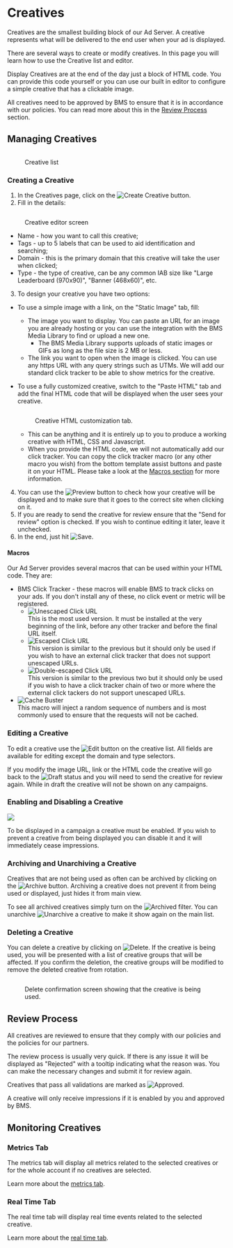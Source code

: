 # Creatives

Creatives are the smallest building block of our Ad Server. A creative represents what will be delivered to the end user when your ad is displayed.

There are several ways to create or modify creatives. In this page you will learn how to use the Creative list and editor.

Display Creatives are at the end of the day just a block of HTML code. You can provide this code yourself or you can use our built in editor to configure a simple creative that has a clickable image.

All creatives need to be approved by BMS to ensure that it is in accordance with our policies. You can read more about this in the [Review Process](creatives.md#review-process) section.

## Managing Creatives

<figure><img src="../../.gitbook/assets/image (5) (1) (1).png" alt=""><figcaption><p>Creative list</p></figcaption></figure>

### Creating a Creative

1. In the Creatives page, click on the <img src="../../.gitbook/assets/create creative.png" alt="Create Creative" data-size="line"> button.
2. Fill in the details:

<figure><img src="../../.gitbook/assets/image (12) (1).png" alt=""><figcaption><p>Creative editor screen</p></figcaption></figure>

* Name - how you want to call this creative;
* Tags - up to 5 labels that can be used to aid identification and searching;
* Domain - this is the primary domain that this creative will take the user when clicked;
* Type - the type of creative, can be any common IAB size like "Large Leaderboard (970x90)", "Banner (468x60)", etc.&#x20;

3. To design your creative you have two options:

* To use a simple image with a link, on the "Static Image" tab, fill:
  * The image you want to display. You can paste an URL for an image you are already hosting or you can use the integration with the BMS Media Library to find or upload a new one.
    * The BMS Media Library supports uploads of static images or GIFs as long as the file size is 2 MB or less.
  * The link you want to open when the image is clicked. You can use any https URL with any query strings such as UTMs. We will add our standard click tracker to be able to show metrics for the creative.
*   To use a fully customized creative, switch to the "Paste HTML" tab and add the final HTML code that will be displayed when the user sees your creative.

    <figure><img src="../../.gitbook/assets/image (1) (1) (1) (1).png" alt=""><figcaption><p>Creative HTML customization tab.</p></figcaption></figure>

    * This can be anything and it is entirely up to you to produce a working creative with HTML, CSS and Javascript.
    * When you provide the HTML code, we will not automatically add our click tracker. You can copy the click tracker macro (or any other macro you wish) from the bottom template assist buttons and paste it on your HTML. Please take a look at the [Macros section](creatives.md#macros) for more information.

4. You can use the <img src="../../.gitbook/assets/preview.png" alt="Preview" data-size="line"> button to check how your creative will be displayed and to make sure that it goes to the correct site when clicking on it.
5. If you are ready to send the creative for review ensure that the "Send for review" option is checked. If you wish to continue editing it later, leave it unchecked.
6. In the end, just hit <img src="../../.gitbook/assets/save.png" alt="Save" data-size="line">.

#### Macros

Our Ad Server provides several macros that can be used within your HTML code. They are:

* BMS Click Tracker - these macros will enable BMS to track clicks on your ads. If you don't install any of these, no click event or metric will be registered.
  * <img src="../../.gitbook/assets/image (17) (1).png" alt="Unescaped Click URL" data-size="line">\
    This is the most used version. It must be installed at the very beginning of the link, before any other tracker and before the final URL itself.
  * <img src="../../.gitbook/assets/image (18) (1).png" alt="Escaped Click URL" data-size="line">\
    This version is similar to the previous but it should only be used if you wish to have an external click tracker that does not support unescaped URLs.
  * <img src="../../.gitbook/assets/image (19) (1).png" alt="Double-escaped Click URL" data-size="line">\
    This version is similar to the previous two but it should only be used if you wish to have a click tracker chain of two or more where the external click tackers do not support unescaped URLs.
* <img src="../../.gitbook/assets/image (20) (1).png" alt="Cache Buster" data-size="line">\
  This macro will inject a random sequence of numbers and is most commonly used to ensure that the requests will not be cached.

### Editing a Creative

To edit a creative use the <img src="../../.gitbook/assets/edit.png" alt="Edit" data-size="line"> button on the creative list. All fields are available for editing except the domain and type selectors.

If you modify the image URL, link or the HTML code the creative will go back to the <img src="../../.gitbook/assets/draft status.png" alt="Draft" data-size="line"> status and you will need to send the creative for review again. While in draft the creative will not be shown on any campaigns.

### Enabling and Disabling a Creative

![](<../../.gitbook/assets/image (9) (1) (1) (1) (1).png>)

To be displayed in a campaign a creative must be enabled. If you wish to prevent a creative from being displayed you can disable it and it will immediately cease impressions.

### Archiving and Unarchiving a Creative

Creatives that are not being used as often can be archived by clicking on the <img src="../../.gitbook/assets/archive.png" alt="Archive" data-size="line"> button. Archiving a creative does not prevent it from being used or displayed, just hides it from main view.

To see all archived creatives simply turn on the <img src="../../.gitbook/assets/archive filter.png" alt="Archived" data-size="line"> filter. You can unarchive <img src="../../.gitbook/assets/unarchive.png" alt="Unarchive" data-size="line"> a creative to make it show again on the main list.

### Deleting a Creative

You can delete a creative by clicking on <img src="../../.gitbook/assets/delete.png" alt="Delete" data-size="line">. If the creative is being used, you will be presented with a list of creative groups that will be affected. If you confirm the deletion, the creative groups will be modified to remove the deleted creative from rotation.

<figure><img src="../../.gitbook/assets/image (14) (1).png" alt=""><figcaption><p>Delete confirmation screen showing that the creative is being used.</p></figcaption></figure>

## Review Process

All creatives are reviewed to ensure that they comply with our policies and the policies for our partners.

The review process is usually very quick. If there is any issue it will be displayed as "Rejected" with a tooltip indicating what the reason was. You can make the necessary changes and submit it for review again.

Creatives that pass all validations are marked as <img src="../../.gitbook/assets/approved status.png" alt="Approved" data-size="line">.

A creative will only receive impressions if it is enabled by you and approved by BMS.

## Monitoring Creatives

### Metrics Tab

The metrics tab will display all metrics related to the selected creatives or for the whole account if no creatives are selected.

Learn more about the [metrics tab](../monitoring/metrics-tab.md).

### Real Time Tab

The real time tab will display real time events related to the selected creative.

Learn more about the [real time tab](../monitoring/real-time-tab.md).

